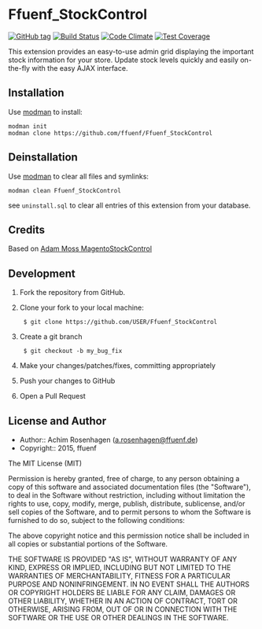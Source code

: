 Ffuenf_StockControl
===================
[![GitHub tag](https://img.shields.io/github/tag/ffuenf/Ffuenf_StockControl.svg)][tag]
[![Build Status](https://img.shields.io/travis/ffuenf/Ffuenf_StockControl.svg)][travis]
[![Code Climate](https://codeclimate.com/github/ffuenf/Ffuenf_StockControl/badges/gpa.svg)][codeclimate_gpa]
[![Test Coverage](https://codeclimate.com/github/ffuenf/Ffuenf_StockControl/badges/coverage.svg)][codeclimate_coverage]

[tag]: https://github.com/ffuenf/Ffuenf_StockControl
[travis]: https://travis-ci.org/ffuenf/Ffuenf_StockControl
[codeclimate_gpa]: https://codeclimate.com/github/ffuenf/Ffuenf_StockControl
[codeclimate_coverage]: https://codeclimate.com/github/ffuenf/Ffuenf_StockControl

This extension provides an easy-to-use admin grid displaying the important stock information for your store.
Update stock levels quickly and easily on-the-fly with the easy AJAX interface.

Installation
------------

Use [modman](https://github.com/colinmollenhour/modman) to install:
```
modman init
modman clone https://github.com/ffuenf/Ffuenf_StockControl
```

Deinstallation
--------------

Use [modman](https://github.com/colinmollenhour/modman) to clear all files and symlinks:
```
modman clean Ffuenf_StockControl
```
see `uninstall.sql` to clear all entries of this extension from your database.

Credits
-------
Based on [Adam Moss MagentoStockControl](https://github.com/adampmoss/MagentoStockControl)

Development
-----------
1. Fork the repository from GitHub.
2. Clone your fork to your local machine:

        $ git clone https://github.com/USER/Ffuenf_StockControl

3. Create a git branch

        $ git checkout -b my_bug_fix

4. Make your changes/patches/fixes, committing appropriately
5. Push your changes to GitHub
6. Open a Pull Request

License and Author
------------------

- Author:: Achim Rosenhagen (<a.rosenhagen@ffuenf.de>)
- Copyright:: 2015, ffuenf

The MIT License (MIT)

Permission is hereby granted, free of charge, to any person obtaining a copy
of this software and associated documentation files (the "Software"), to deal
in the Software without restriction, including without limitation the rights
to use, copy, modify, merge, publish, distribute, sublicense, and/or sell
copies of the Software, and to permit persons to whom the Software is
furnished to do so, subject to the following conditions:

The above copyright notice and this permission notice shall be included in all
copies or substantial portions of the Software.

THE SOFTWARE IS PROVIDED "AS IS", WITHOUT WARRANTY OF ANY KIND, EXPRESS OR
IMPLIED, INCLUDING BUT NOT LIMITED TO THE WARRANTIES OF MERCHANTABILITY,
FITNESS FOR A PARTICULAR PURPOSE AND NONINFRINGEMENT. IN NO EVENT SHALL THE
AUTHORS OR COPYRIGHT HOLDERS BE LIABLE FOR ANY CLAIM, DAMAGES OR OTHER
LIABILITY, WHETHER IN AN ACTION OF CONTRACT, TORT OR OTHERWISE, ARISING FROM,
OUT OF OR IN CONNECTION WITH THE SOFTWARE OR THE USE OR OTHER DEALINGS IN THE
SOFTWARE.